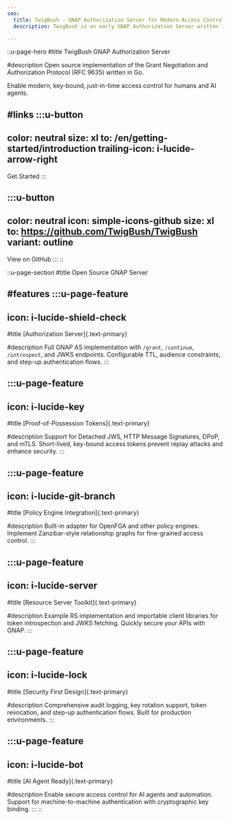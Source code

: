 ```yaml
---
seo:
  title: TwigBush - GNAP Authorization Server for Modern Access Control
  description: TwigBush is an early GNAP Authorization Server written in Go. We’re building an open source community to advance secure, key-bound, just-in-time access control for humans and AI agents.

---
```


::u-page-hero
#title
TwigBush GNAP Authorization Server

#description
Open source implementation of the Grant Negotiation and Authorization Protocol (RFC 9635) written in Go.

Enable modern, key-bound, just-in-time access control for humans and AI agents.

#links
  :::u-button
  ---
  color: neutral
  size: xl
  to: /en/getting-started/introduction
  trailing-icon: i-lucide-arrow-right
  ---
  Get Started
  :::

  :::u-button
  ---
  color: neutral
  icon: simple-icons-github
  size: xl
  to: https://github.com/TwigBush/TwigBush
  variant: outline
  ---
  View on GitHub
  :::
::

::u-page-section
#title
Open Source GNAP Server

#features
  :::u-page-feature
  ---
  icon: i-lucide-shield-check
  ---
  #title
  [Authorization Server]{.text-primary}

  #description
  Full GNAP AS implementation with `/grant`, `/continue`, `/introspect`, and JWKS endpoints. Configurable TTL, audience constraints, and step-up authentication flows.
  :::

  :::u-page-feature
  ---
  icon: i-lucide-key
  ---
  #title
  [Proof-of-Possession Tokens]{.text-primary}

  #description
  Support for Detached JWS, HTTP Message Signatures, DPoP, and mTLS. Short-lived, key-bound access tokens prevent replay attacks and enhance security.
  :::

  :::u-page-feature
  ---
  icon: i-lucide-git-branch
  ---
  #title
  [Policy Engine Integration]{.text-primary}

  #description
  Built-in adapter for OpenFGA and other policy engines. Implement Zanzibar-style relationship graphs for fine-grained access control.
  :::

  :::u-page-feature
  ---
  icon: i-lucide-server
  ---
  #title
  [Resource Server Toolkit]{.text-primary}

  #description
  Example RS implementation and importable client libraries for token introspection and JWKS fetching. Quickly secure your APIs with GNAP.
  :::

  :::u-page-feature
  ---
  icon: i-lucide-lock
  ---
  #title
  [Security First Design]{.text-primary}

  #description
  Comprehensive audit logging, key rotation support, token revocation, and step-up authentication flows. Built for production environments.
  :::

  :::u-page-feature
  ---
  icon: i-lucide-bot
  ---
  #title
  [AI Agent Ready]{.text-primary}

  #description
  Enable secure access control for AI agents and automation. Support for machine-to-machine authentication with cryptographic key binding.
  :::
::
